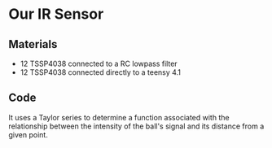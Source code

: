 # Our IR Sensor
## Materials
- 12 TSSP4038 connected to a RC lowpass filter
- 12 TSSP4038 connected directly to a teensy 4.1

## Code
It uses a Taylor series to determine a function associated with the relationship between the intensity of the ball's signal and its distance from a given point.
